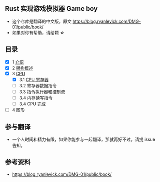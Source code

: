 ## Rust 实现游戏模拟器 Game boy
* 这个仓库是翻译的中文版。原文 https://blog.ryanlevick.com/DMG-01/public/book/
* 如果对你有帮助，请给颗 ☆

## 目录
- [x] 1 [介绍](./1-introduction/1-introduction.md)
- [x] 2 [架构概述](./Architechture-overview/1-Architechture-overview.md)
- [x] 3 [CPU](./3-CPU)
    - [x] 3.1 [CPU 寄存器](./3-CPU/1-CPU-Registers.md)
    - [ ] 3.2 寄存器数据指令
    - [ ] 3.3 指令执行器和控制流
    - [ ] 3.4 内存读写指令
    - [ ] 3.4 CPU 完成
- [ ] 4 图形

## 参与翻译
* 一个人时间和精力有限，如果你能参与一起翻译，那就再好不过。请提 issue 告知。

## 参考资料
* https://blog.ryanlevick.com/DMG-01/public/book/
